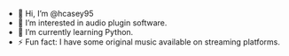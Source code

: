 - 👋 Hi, I’m @hcasey95
- 👀 I’m interested in audio plugin software.
- 🌱 I’m currently learning Python.
- ⚡ Fun fact: I have some original music available on streaming platforms.

<!---
hcasey95/hcasey95 is a ✨ special ✨ repository because its `README.md` (this file) appears on your GitHub profile.
You can click the Preview link to take a look at your changes.
--->
